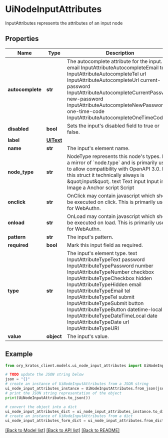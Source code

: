 # UiNodeInputAttributes

InputAttributes represents the attributes of an input node

## Properties

Name | Type | Description | Notes
------------ | ------------- | ------------- | -------------
**autocomplete** | **str** | The autocomplete attribute for the input. email InputAttributeAutocompleteEmail tel InputAttributeAutocompleteTel url InputAttributeAutocompleteUrl current-password InputAttributeAutocompleteCurrentPassword new-password InputAttributeAutocompleteNewPassword one-time-code InputAttributeAutocompleteOneTimeCode | [optional] 
**disabled** | **bool** | Sets the input&#39;s disabled field to true or false. | 
**label** | [**UiText**](UiText.md) |  | [optional] 
**name** | **str** | The input&#39;s element name. | 
**node_type** | **str** | NodeType represents this node&#39;s types. It is a mirror of &#x60;node.type&#x60; and is primarily used to allow compatibility with OpenAPI 3.0.  In this struct it technically always is \&quot;input\&quot;. text Text input Input img Image a Anchor script Script | 
**onclick** | **str** | OnClick may contain javascript which should be executed on click. This is primarily used for WebAuthn. | [optional] 
**onload** | **str** | OnLoad may contain javascript which should be executed on load. This is primarily used for WebAuthn. | [optional] 
**pattern** | **str** | The input&#39;s pattern. | [optional] 
**required** | **bool** | Mark this input field as required. | [optional] 
**type** | **str** | The input&#39;s element type. text InputAttributeTypeText password InputAttributeTypePassword number InputAttributeTypeNumber checkbox InputAttributeTypeCheckbox hidden InputAttributeTypeHidden email InputAttributeTypeEmail tel InputAttributeTypeTel submit InputAttributeTypeSubmit button InputAttributeTypeButton datetime-local InputAttributeTypeDateTimeLocal date InputAttributeTypeDate url InputAttributeTypeURI | 
**value** | **object** | The input&#39;s value. | [optional] 

## Example

```python
from ory_kratos_client.models.ui_node_input_attributes import UiNodeInputAttributes

# TODO update the JSON string below
json = "{}"
# create an instance of UiNodeInputAttributes from a JSON string
ui_node_input_attributes_instance = UiNodeInputAttributes.from_json(json)
# print the JSON string representation of the object
print(UiNodeInputAttributes.to_json())

# convert the object into a dict
ui_node_input_attributes_dict = ui_node_input_attributes_instance.to_dict()
# create an instance of UiNodeInputAttributes from a dict
ui_node_input_attributes_form_dict = ui_node_input_attributes.from_dict(ui_node_input_attributes_dict)
```
[[Back to Model list]](../README.md#documentation-for-models) [[Back to API list]](../README.md#documentation-for-api-endpoints) [[Back to README]](../README.md)


